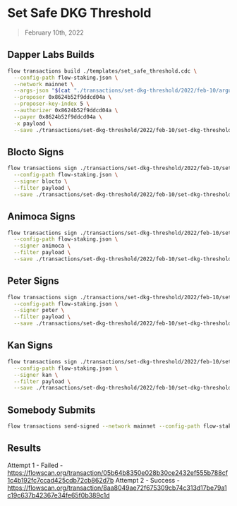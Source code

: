 # Set Safe DKG Threshold

> February 10th, 2022

## Dapper Labs Builds

```sh
flow transactions build ./templates/set_safe_threshold.cdc \
  --config-path flow-staking.json \
  --network mainnet \
  --args-json "$(cat "./transactions/set-dkg-threshold/2022/feb-10/arguments.json")" \
  --proposer 0x8624b52f9ddcd04a \
  --proposer-key-index 5 \
  --authorizer 0x8624b52f9ddcd04a \
  --payer 0x8624b52f9ddcd04a \
  -x payload \
  --save ./transactions/set-dkg-threshold/2022/feb-10/set-dkg-threshold-feb-10-unsigned.rlp
```

## Blocto Signs

```sh
flow transactions sign ./transactions/set-dkg-threshold/2022/feb-10/set-dkg-threshold-feb-10-unsigned.rlp \
  --config-path flow-staking.json \
  --signer blocto \
  --filter payload \
  --save ./transactions/set-dkg-threshold/2022/feb-10/set-dkg-threshold-feb-10-sig-1.rlp
```

## Animoca Signs

```sh
flow transactions sign ./transactions/set-dkg-threshold/2022/feb-10/set-dkg-threshold-feb-10-sig-1.rlp \
  --config-path flow-staking.json \
  --signer animoca \
  --filter payload \
  --save ./transactions/set-dkg-threshold/2022/feb-10/set-dkg-threshold-feb-10-sig-2.rlp
```

## Peter Signs

```sh
flow transactions sign ./transactions/set-dkg-threshold/2022/feb-10/set-dkg-threshold-feb-10-sig-2.rlp \
  --config-path flow-staking.json \
  --signer peter \
  --filter payload \
  --save ./transactions/set-dkg-threshold/2022/feb-10/set-dkg-threshold-feb-10-sig-3.rlp
```

## Kan Signs

```sh
flow transactions sign ./transactions/set-dkg-threshold/2022/feb-10/set-dkg-threshold-feb-10-sig-3.rlp \
  --config-path flow-staking.json \
  --signer kan \
  --filter payload \
  --save ./transactions/set-dkg-threshold/2022/feb-10/set-dkg-threshold-feb-10-sig-complete.rlp
```


## Somebody Submits

```sh
flow transactions send-signed --network mainnet --config-path flow-staking.json ./transactions/set-dkg-threshold/2022/feb-10/set-dkg-threshold-feb-10-sig-complete.rlp
```

## Results

Attempt 1 - Failed - https://flowscan.org/transaction/05b64b8350e028b30ce2432ef555b788cf1c4b192fc7ccad425cdb72cb862d7b
Attempt 2 - Success - https://flowscan.org/transaction/8aa8049ae72f675309cb74c313d17be79a1c19c637b42367e34fe65f0b389c1d
